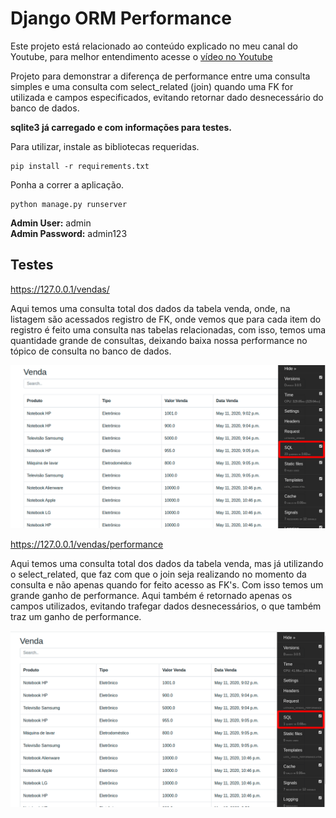 # Django ORM Performance

Este projeto está relacionado ao conteúdo explicado no meu canal do Youtube, para melhor entendimento acesse o [vídeo no Youtube](https://youtu.be/mTI3Y4NwYnc)

Projeto para demonstrar a diferença de performance entre uma consulta simples e uma consulta com select_related (join) quando uma FK for utilizada e campos especificados, evitando retornar dado desnecessário do banco de dados.

**sqlite3 já carregado e com informações para testes.**


Para utilizar, instale as bibliotecas requeridas.
```
pip install -r requirements.txt
```

Ponha a correr a aplicação.
```
python manage.py runserver
```

**Admin User:** admin  
**Admin Password:** admin123

## Testes

https://127.0.0.1/vendas/

Aqui temos uma consulta total dos dados da tabela venda, onde, na listagem são acessados registro de FK, onde vemos que para cada item do registro é feito uma consulta nas tabelas relacionadas, com isso, temos uma quantidade grande de consultas, deixando baixa nossa performance no tópico de consulta no banco de dados.

![](images/readme/vendas.png)

https://127.0.0.1/vendas/performance

Aqui temos uma consulta total dos dados da tabela venda, mas já utilizando o select_related, que faz com que o join seja realizando no momento da consulta e não apenas quando for feito acesso as FK's. Com isso temos um grande ganho de performance. 
Aqui também é retornado apenas os campos utilizados, evitando trafegar dados desnecessários, o que também traz um ganho de performance.

![](images/readme/vendas_performance.png)
